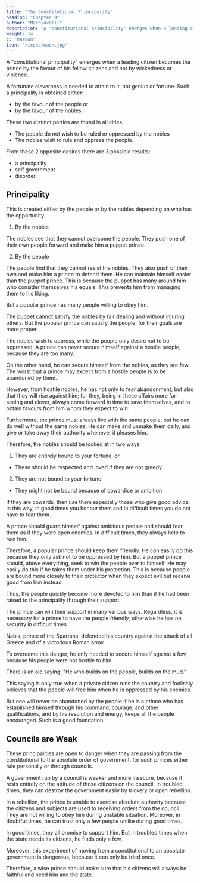 ```yaml
---
title: "The Constitutional Principality"
heading: "Chapter 9"
author: "Machiavelli"
description: "A 'constitutional principality' emerges when a leading citizen becomes the prince by the favour of his fellow citizens and not by wickedness or violence"
weight: 14
c: "maroon"
icon: "/icons/mach.jpg"
---
```




A "constitutional principality" emerges when a leading citizen becomes the prince by the favour of his fellow citizens and not by wickedness or violence.

A fortunate cleverness is needed to attain to it, not genius or fortune. Such a principality is obtained either:
- by the favour of the people or
- by the favour of the nobles. 

These two distinct parties are found in all cities. 
- The people do not wish to be ruled or oppressed by the nobles
- The nobles wish to rule and oppress the people.

From these 2 opposite desires there are 3 possible results:
- a principality
- self government
- disorder.


## Principality

This is created either by the people or by the nobles depending on who has the opportunity. 

1. By the nobles

The nobles see that they cannot overcome the people. They push one of their own people forward and make him a puppet prince<!--  so that under his shadow they can achieve their ambitions -->.

2. By the people

The people find that they cannot resist the nobles. They also push of their own and make him a prince to defend them. He can maintain himself easier than the puppet prince. This is because the puppet has many around him who consider themselves his equals. This prevents him from managing them to his liking. 

But a popular prince <!--  he who gains the principality by popular favour finds himself alone, and --> has many people willing to <!-- no one around him, or few, who are not prepared to --> obey him. 

The puppet cannot satisfy the nobles by fair dealing and without injuring others. But the popular prince can satisfy the people, for their goals are more proper. 

The nobles wish to oppress, while the people only desire not to be oppressed. A prince can never secure himself against a hostile people, because they are too many. 

On the other hand, he can secure himself from the nobles, as they are few.  The worst that a prince may expect from a hostile people is to be abandoned by them.

However, from hostile nobles, he has not only to fear abandonment, but also that they will rise against him; for they, being in these affairs more far-seeing and clever, always come forward in time to save themselves, and to obtain favours from him whom they expect to win. 

Furthermore, the prince must always live with the same people, but he can do well without the same nobles. He can make and unmake them daily, and give or take away their authority whenever it pleases him. 

Therefore, the nobles should be looked at in two ways:

1. They are entirely bound to your fortune, or 
  - These should be respected and loved if they are not greedy

2. They are not bound to your fortune
  - They might not be bound because of cowardice or ambition

If they are cowards, then use them especially those who give good advice. In this way, in good times you honour them and in difficult times you do not have to fear them. 

<!-- But when for their own ambitious ends they avoid binding themselves, it is a sign that they are giving more thought to themselves than to you.  -->

A prince should guard himself against ambitious people and should fear them as if they were open enemies. In difficult times, they always help to ruin him.

Therefore, a popular prince should keep them friendly. He can easily do this because they only ask not to be oppressed by him. But a puppet prince should, above everything, seek to win the people over to himself. He may easily do this if he takes them under his protection. This is because people are bound more closely to their protector when they expect evil but receive good from him instead. 

Thus, the people quickly become more devoted to him than if he had been raised to the principality through their support. 

The prince can win their support in many various ways. <!-- , but as these vary according to the circumstances one cannot give fixed rules and so I omit them. But, I repeat, --> Regardless, it is necessary for a prince to have the people friendly, otherwise he has no security in difficult times. 


Nabis, prince of the Spartans, defended his country against the attack of all Greece and of a victorious Roman army. 

To overcome this danger, he only needed to secure himself against a few, because his people were not hostile to him. <!-- Do not let any one attack this statement with the old saying that  -->

There is an old saying: "He who builds on the people, builds on the mud."

This saying is only true when a private citizen runs the country and foolishly believes that the people will free him when he is oppressed by his enemies. 

But one will never be abandoned by the people if he is a prince who has established himself through his command, courage, and other qualifications, and by his resolution and energy, keeps all the people encouraged. Such is a good foundation. <!-- , and it will be shown that he has laid his foundations well. -->


## Councils are Weak

These principalities are open to danger when they are passing from the constitutional to the absolute order of government, for such princes either rule personally or through councils. 

A government run by a council is weaker and more insecure, because it rests entirely on the attitude of those citizens on the council. In troubled times, they can destroy the government easily by trickery or open rebellion.

In a rebellion, the prince is unable to exercise absolute authority because the citizens and subjects are used to receiving orders from the council. They are not willing to obey him during  unstable situation. Moreover, in doubtful times, he can trust only a few people unlike during good times. <!-- Such a prince cannot rely on what he observes in quiet times, when citizens have need of the state, because then everyone agrees with him.  -->

In good times, they all promise to support him. But in troubled times when the state needs its citizens, he finds only a few. 

Moreover, this experiment of moving from a constitutional to an absolute government is dangerous, because it can only be tried once. 

Therefore, a wise prince should make sure that his citizens will always be faithful and need him and the state. 
